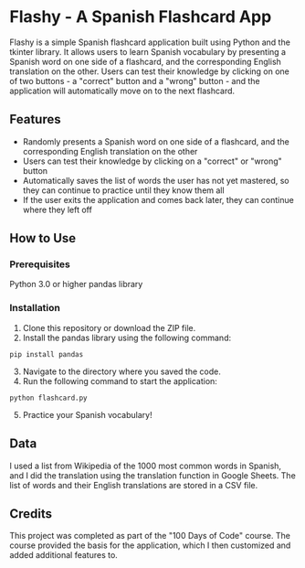 # Flashy - A Spanish Flashcard App
Flashy is a simple Spanish flashcard application built using Python and the tkinter library. It allows users to learn Spanish vocabulary by presenting a Spanish word on one side of a flashcard, and the corresponding English translation on the other. Users can test their knowledge by clicking on one of two buttons - a "correct" button and a "wrong" button - and the application will automatically move on to the next flashcard.

## Features
* Randomly presents a Spanish word on one side of a flashcard, and the corresponding English translation on the other
* Users can test their knowledge by clicking on a "correct" or "wrong" button
* Automatically saves the list of words the user has not yet mastered, so they can continue to practice until they know them all
* If the user exits the application and comes back later, they can continue where they left off
## How to Use
### Prerequisites
Python 3.0 or higher
pandas library
### Installation
1. Clone this repository or download the ZIP file.
2. Install the pandas library using the following command:

``pip install pandas``

3. Navigate to the directory where you saved the code.
4. Run the following command to start the application:

``python flashcard.py``

5. Practice your Spanish vocabulary!
## Data
I used a list from Wikipedia of the 1000 most common words in Spanish, and I did the translation using the translation function in Google Sheets. The list of words and their English translations are stored in a CSV file.

## Credits
This project was completed as part of the "100 Days of Code" course. The course provided the basis for the application, which I then customized and added additional features to.
